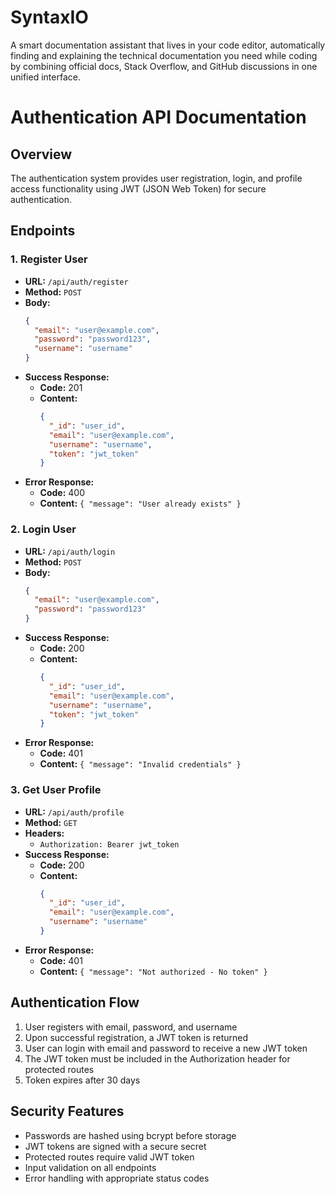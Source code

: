 # SyntaxIO

A smart documentation assistant that lives in your code editor, automatically finding and explaining the technical documentation you need while coding by combining official docs, Stack Overflow, and GitHub discussions in one unified interface.


# Authentication API Documentation

## Overview

The authentication system provides user registration, login, and profile access functionality using JWT (JSON Web Token) for secure authentication.

## Endpoints

### 1. Register User

- **URL:** `/api/auth/register`
- **Method:** `POST`
- **Body:**
  ```json
  {
    "email": "user@example.com",
    "password": "password123",
    "username": "username"
  }
  ```
- **Success Response:**
  - **Code:** 201
  - **Content:**
    ```json
    {
      "_id": "user_id",
      "email": "user@example.com",
      "username": "username",
      "token": "jwt_token"
    }
    ```
- **Error Response:**
  - **Code:** 400
  - **Content:** `{ "message": "User already exists" }`

### 2. Login User

- **URL:** `/api/auth/login`
- **Method:** `POST`
- **Body:**
  ```json
  {
    "email": "user@example.com",
    "password": "password123"
  }
  ```
- **Success Response:**
  - **Code:** 200
  - **Content:**
    ```json
    {
      "_id": "user_id",
      "email": "user@example.com",
      "username": "username",
      "token": "jwt_token"
    }
    ```
- **Error Response:**
  - **Code:** 401
  - **Content:** `{ "message": "Invalid credentials" }`

### 3. Get User Profile

- **URL:** `/api/auth/profile`
- **Method:** `GET`
- **Headers:**
  - `Authorization: Bearer jwt_token`
- **Success Response:**
  - **Code:** 200
  - **Content:**
    ```json
    {
      "_id": "user_id",
      "email": "user@example.com",
      "username": "username"
    }
    ```
- **Error Response:**
  - **Code:** 401
  - **Content:** `{ "message": "Not authorized - No token" }`

## Authentication Flow

1. User registers with email, password, and username
2. Upon successful registration, a JWT token is returned
3. User can login with email and password to receive a new JWT token
4. The JWT token must be included in the Authorization header for protected routes
5. Token expires after 30 days

## Security Features

- Passwords are hashed using bcrypt before storage
- JWT tokens are signed with a secure secret
- Protected routes require valid JWT token
- Input validation on all endpoints
- Error handling with appropriate status codes
